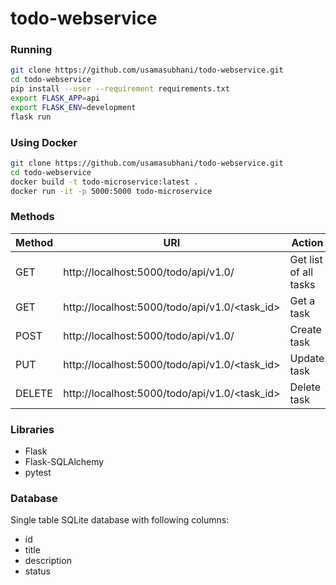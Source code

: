 # todo-webservice

### Running

```bash
git clone https://github.com/usamasubhani/todo-webservice.git
cd todo-webservice
pip install --user --requirement requirements.txt
export FLASK_APP=api
export FLASK_ENV=development
flask run
```

### Using Docker
```bash
git clone https://github.com/usamasubhani/todo-webservice.git
cd todo-webservice
docker build -t todo-microservice:latest .
docker run -it -p 5000:5000 todo-microservice
```



### Methods

| Method | URI                                           | Action                |
| ------ | --------------------------------------------- | --------------------- |
| GET    | http://localhost:5000/todo/api/v1.0/          | Get list of all tasks |
| GET    | http://localhost:5000/todo/api/v1.0/<task_id> | Get a task            |
| POST   | http://localhost:5000/todo/api/v1.0/          | Create task           |
| PUT    | http://localhost:5000/todo/api/v1.0/<task_id> | Update task           |
| DELETE | http://localhost:5000/todo/api/v1.0/<task_id> | Delete task           |



### Libraries

- Flask
- Flask-SQLAlchemy
- pytest


### Database
Single table SQLite database with following columns:
- id
- title
- description
- status
